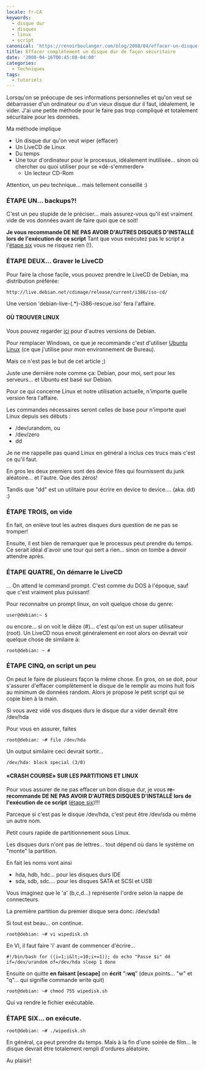 ```yaml
---
locale: fr-CA
keywords:
  - disque dur
  - disques
  - linux
  - script
canonical: 'https://renoirboulanger.com/blog/2008/04/effacer-un-disque-dur/'
title: Effacer complètement un disque dur de façon sécuritaire
date: '2008-04-16T00:45:08-04:00'
categories:
  - Techniques
tags:
  - tutoriels
---
```


Lorsqu'on se préocupe de ses informations personnelles et qu'on veut se
débarrasser d'un ordinateur ou d'un vieux disque dur il faut, idéalement, le
vider. J'ai une petite méthode pour le faire pas trop compliqué et totalement
sécuritaire pour les données.

Ma méthode implique

- Un disque dur qu'on veut wiper (effacer)
- Un LiveCD de Linux
- Du temps
- Une tour d'ordinateur pour le processus, idéalement inutilisée... sinon où
  chercher ou quoi utiliser pour se «dé-s'emmerder»
  - Un lecteur CD-Rom

Attention, un peu technique... mais tellement conseillé :)

### ÉTAPE UN... backups?!

C'est un peu stupide de le préciser... mais assurez-vous qu'il est vraiment vide
de vos données avant de faire quoi que ce soit!

**Je vous recommande DE NE PAS AVOIR D'AUTRES DISQUES D'INSTALLÉ lors de
l'exécution de ce script** Tant que vous exécutez pas le script a l'[étape
six][0] vous ne risquez rien (!).

### ÉTAPE DEUX... Graver le LiveCD

Pour faire la chose facile, vous pouvez prendre le LiveCD de Debian, ma
distribution préférée:

`http://live.debian.net/cdimage/release/current/i386/iso-cd/`

Une version 'debian-live-(.\*)-i386-rescue.iso' fera l'affaire.

#### OÙ TROUVER LINUX

Vous pouvez regarder [ici][1] pour d'autres versions de Debian.

Pour remplacer Windows, ce que je recommande c'est d'utiliser [Ubuntu Linux][2]
(ce que j'utilise pour mon environnement de Bureau).

Mais ce n'est pas le but de cet article ;)

Juste une dernière note comme ça: Debian, pour moi, sert pour les serveurs... et
Ubuntu est basé sur Debian.

Pour ce qui concerne Linux et notre utilisation actuelle, n'importe quelle
version fera l'affaire.

Les commandes nécessaires seront celles de base pour n'importe quel Linux depuis
ses débuts :

- /dev/urandom, ou
- /dev/zero
- dd

Je ne me rappelle pas quand Linux en général a inclus ces trucs mais c'est ce
qu'il faut.

En gros les deux premiers sont des device files qui fournissent du junk
aléatoire... et l'autre. Que des zéros!

Tandis que "dd" est un utilitaire pour écrire en device to device.... (aka. dd)
:)

### ÉTAPE TROIS, on vide

En fait, on enlève tout les autres disques durs question de ne pas se tromper!

Ensuite, il est bien de remarquer que le processus peut prendre du temps. Ce
serait idéal d'avoir une tour qui sert a rien... sinon on tombe a devoir
attendre après.

### ÉTAPE QUATRE, On démarre le LiveCD

... On attend le command prompt. C'est comme du DOS à l'époque, sauf que c'est
vraiment plus puissant!

Pour reconnaitre un prompt linux, on voit quelque chose du genre:

    user@debian:~ $

ou encore... si on voit le dièze (\#)... c'est qu'on est un super utilisateur
(root). Un LiveCD nous envoit généralement en root alors on devrait voir quelque
chose de similaire à:

    root@debian: ~ #

### ÉTAPE CINQ, on script un peu

On peut le faire de plusieurs façon la même chose. En gros, on se doit, pour
s'assurer d'effacer complètement le disque de le remplir au moins huit fois au
minimum de données random. Alors je propose le petit script qui se copie bien à
la main.

Si vous avez vidé vos disques durs le disque dur a vider devraît être /dev/hda

Pour vous en assurer, faites

    root@debian: ~# file /dev/hda

Un output similaire ceci devrait sortir...

    /dev/hda: block special (3/0)

#### «CRASH COURSE» SUR LES PARTITIONS ET LINUX

Pour vous assurer de ne pas effacer un bon disque dur, je vous **re-recommande
DE NE PAS AVOIR D'AUTRES DISQUES D'INSTALLÉ lors de l'exécution de ce script**
([étape six][0])!!!

Parceque si c'est pas le disque /dev/hda, c'est peut être /dev/sda ou même un
autre nom.

Petit cours rapide de partitionnement sous Linux.

Les disques durs n'ont pas de lettres... tout dépend où dans le système on
"monte" la partition.

En fait les noms vont ainsi

- hda, hdb, hdc... pour les disques durs IDE
- sda, sdb, sdc.... pour les disques SATA et SCSI et USB

Vous imaginez que le 'a' (b,c,d...) représente l'ordre selon la nappe de
connecteurs.

La première partition du premier disque sera donc: /dev/sda1

Si tout est beau... on continue.

    root@debian: ~# vi wipedisk.sh

En VI, il faut faire 'i' avant de commencer d'écrire...

    #!/bin/bash for ((i=1;i&lt;=10;i+=1)); do echo "Passe $i" dd if=/dev/urandom of=/dev/hda sleep 1 done

Ensuite on quitte **en faisant** **\[escape\]** on **écrit** "**:wq**" (deux
points... "w" et "q"... qui signifie commande write quit)

    root@debian: ~# chmod 755 wipedisk.sh

Qui va rendre le fichier exécutable.

### ÉTAPE SIX... on exécute.

    root@debian: ~# ./wipedisk.sh

En général, ça peut prendre du temps. Mais à la fin d'une soirée de film... le
disque devrait être totalement rempli d'ordures aléatoire.

Au plaisir!

[0]: http://renoirboulanger.com/blog/2008/04/effacer-un-disque-dur/#six
[1]: https://wiki.debian.org/LiveCD
[2]: https://www.ubuntu.com/
